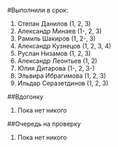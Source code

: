 #Выполнили в срок:
1. Степан Данилов (1, 2, 3)
2. Александр Минаев (1-, 2, 3)
3. Рамиль Шакиров (1, 2-, 3)
4. Александр Кузнецов (1, 2, 3, 4)
5. Руслан Низамов (1, 2, 3)
6. Александр Леонтьев (1, 2)
7. Юлия Дитарова (1-, 2, 3-)
8. Эльвира Ибрагимова (1, 2, 3)
9. Ильдар Серазетдинов (1, 2, 3)

##Вдогонку
1. Пока нет никого

##Очередь на проверку
1. Пока нет никого